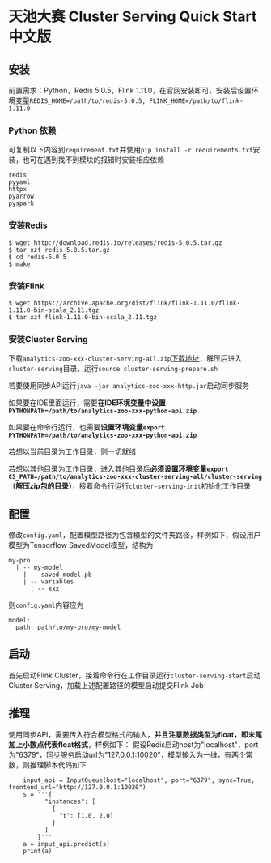 # 天池大赛 Cluster Serving Quick Start 中文版

## 安装
前置需求：Python，Redis 5.0.5，Flink 1.11.0，在官网安装即可，安装后设置环境变量`REDIS_HOME=/path/to/redis-5.0.5, FLINK_HOME=/path/to/flink-1.11.0`
### Python 依赖
可复制以下内容到`requirement.txt`并使用`pip install -r requirements.txt`安装，也可在遇到找不到模块的报错时安装相应依赖
```
redis
pyyaml
httpx
pyarrow
pyspark
```
### 安装Redis
```
$ wget http://download.redis.io/releases/redis-5.0.5.tar.gz
$ tar xzf redis-5.0.5.tar.gz
$ cd redis-5.0.5
$ make
```
### 安装Flink
```
$ wget https://archive.apache.org/dist/flink/flink-1.11.0/flink-1.11.0-bin-scala_2.11.tgz
$ tar xzf flink-1.11.0-bin-scala_2.11.tgz
```
### 安装Cluster Serving
下载`analytics-zoo-xxx-cluster-serving-all.zip`[下载地址](https://oss.sonatype.org/content/repositories/snapshots/com/intel/analytics/zoo/analytics-zoo-bigdl_0.10.0-spark_2.4.3/0.9.0-SNAPSHOT/analytics-zoo-bigdl_0.10.0-spark_2.4.3-0.9.0-20200804.085942-62-cluster-serving-all.zip)，解压后进入`cluster-serving`目录，运行`source cluster-serving-prepare.sh`

若要使用同步API运行`java -jar analytics-zoo-xxx-http.jar`启动同步服务

如果要在IDE里面运行，需要**在IDE环境变量中设置`PYTHONPATH=/path/to/analytics-zoo-xxx-python-api.zip`**

如果要在命令行运行，也需要**设置环境变量`export PYTHONPATH=/path/to/analytics-zoo-xxx-python-api.zip`**

若想以当前目录为工作目录，则一切就绪

若想以其他目录为工作目录，进入其他目录后**必须设置环境变量`export CS_PATH=/path/to/analytics-zoo-xxx-cluster-serving-all/cluster-serving`（解压zip包的目录）**，接着命令行运行`cluster-serving-init`初始化工作目录
## 配置
修改`config.yaml`，配置模型路径为包含模型的文件夹路径，样例如下，假设用户模型为Tensorflow SavedModel模型，结构为
```
my-pro 
  | -- my-model
    | -- saved_model.pb
    | -- variables
      | -- xxx
```
则`config.yaml`内容应为
```
model:
  path: path/to/my-pro/my-model
```
## 启动
首先启动Flink Cluster，接着命令行在工作目录运行`cluster-serving-start`启动Cluster Serving，加载上述配置路径的模型启动提交Flink Job
## 推理
使用同步API，需要传入符合模型格式的输入，**并且注意数据类型为float，即末尾加上小数点代表float格式**，样例如下：
假设Redis启动host为"localhost"，port为"6379"，[同步服务](#安装)启动url为"127.0.0.1:10020"，模型输入为一维，有两个常数，则推理脚本代码如下
```
    input_api = InputQueue(host="localhost", port="6379", sync=True, frontend_url="http://127.0.0.1:10020")
    s = '''{
          "instances": [
            {
              "t": [1.0, 2.0]
            }
          ]
        }'''
    a = input_api.predict(s)
    print(a)
```
